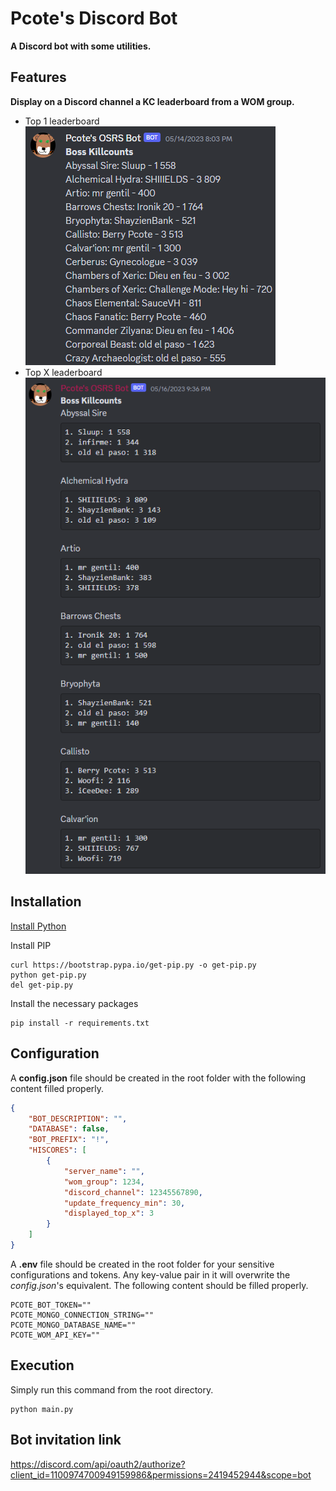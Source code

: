 # Pcote's Discord Bot
**A Discord bot with some utilities.**

## Features

**Display on a Discord channel a KC leaderboard from a WOM group.**
* Top 1 leaderboard
![Top1.png](./images/Top1.png)
* Top X leaderboard
![Top3.png](./images/Top3.png)

## Installation
[Install Python](https://www.python.org/downloads/)

Install PIP
```
curl https://bootstrap.pypa.io/get-pip.py -o get-pip.py
python get-pip.py
del get-pip.py
```

Install the necessary packages 
```
pip install -r requirements.txt
```

## Configuration

A **config.json** file should be created in the root folder with the following content filled properly.
```JSON
{
    "BOT_DESCRIPTION": "",
    "DATABASE": false,
    "BOT_PREFIX": "!",
    "HISCORES": [
        {
            "server_name": "",
            "wom_group": 1234,
            "discord_channel": 12345567890,
            "update_frequency_min": 30,
            "displayed_top_x": 3
        }
    ]
}
```

A **.env** file should be created in the root folder for your sensitive configurations and tokens. Any key-value pair in it will overwrite the *config.json*'s equivalent. The following content should be filled properly.
```
PCOTE_BOT_TOKEN=""
PCOTE_MONGO_CONNECTION_STRING=""
PCOTE_MONGO_DATABASE_NAME=""
PCOTE_WOM_API_KEY=""
```

## Execution

Simply run this command from the root directory.
```
python main.py
```

## Bot invitation link
https://discord.com/api/oauth2/authorize?client_id=1100974700949159986&permissions=2419452944&scope=bot